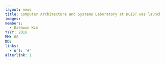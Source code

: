 ```yaml
---
layout: news
title: Computer Architecture and Systems Laboratory at DGIST was launched.
images: 
members:
  - Daehoon Kim
YYYY: 2016
MM: 08
DD:
links:
  - url: '#'
alterlink: 1
---
```

